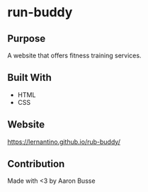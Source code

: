 # run-buddy

## Purpose
A website that offers fitness training services.

## Built With
* HTML
* CSS

## Website
https://lernantino.github.io/rub-buddy/

## Contribution
Made with <3 by Aaron Busse
